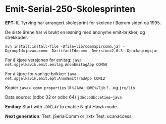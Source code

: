 # Emit-Serial-250-Skolesprinten

**EPT:**
IL Tyrving har arrangert skolesprint for skolene i Bærum siden ca 1995.

De siste årene har vi brukt en løsning med anonyme emit-brikker, og strekkoder.

```shell
mvn install:install-file -Dfile=lib/commapi/comm.jar -DgroupId=javax.comm -DartifactId=comm -Dversion=2.0.3 -Dpackaging=jar
```


For å kjøre versjonen for emitag: `java net.spjelkavik.emit.emitag.AnonEmitagApp COM50`

For å kjøre for vanlige brikker: `java net.spjelkavik.emit.ept.AnonEmitTradApp COM12`

Kopier `javax.comm.properties` til `%JAVA_HOME%/lib` !
...og `jre/lib`

Data source: (odbc 32 or odbc 64)
`jdbc:odbc:etime-java`



**Emitag:**
Start with `-DRELAY` to enable Night Hawk mode.





**Next generation:**
Test: jSerialComm or jrxtx
Test: ucanaccess

